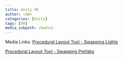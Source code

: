 ```yaml
---
title: Unity VR
author: <SW>
categories: [Unity]
tags: [VR]
media_subpath: /media/
---
```


Media Links:
[Procedural Layout Tool - Swapping Lights](https://www.youtube.com/watch?v=NDlg-uK0NFI)

[Procedural Layout Tool - Swapping Prefabs](https://www.youtube.com/watch?v=_c9elP4yZAk)
